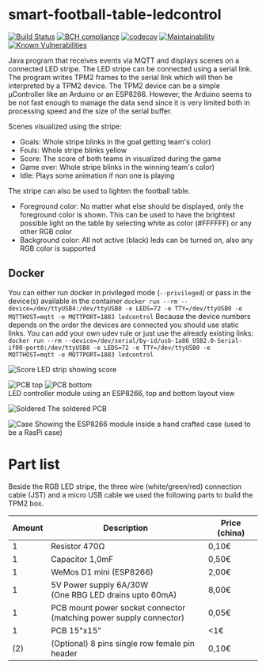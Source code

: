 # smart-football-table-ledcontrol

[![Build Status](https://travis-ci.org/smart-football-table/smart-football-table-ledcontrol.svg?branch=master)](https://travis-ci.org/smart-football-table/smart-football-table-ledcontrol)
[![BCH compliance](https://bettercodehub.com/edge/badge/smart-football-table/smart-football-table-ledcontrol?branch=master)](https://bettercodehub.com/)
[![codecov](https://codecov.io/gh/smart-football-table/smart-football-table-ledcontrol/branch/master/graph/badge.svg)](https://codecov.io/gh/smart-football-table/smart-football-table-ledcontrol)
[![Maintainability](https://api.codeclimate.com/v1/badges/4e3ba0582647e20a63f7/maintainability)](https://codeclimate.com/github/smart-football-table/smart-football-table-ledcontrol/maintainability)
[![Known Vulnerabilities](https://snyk.io/test/github/smart-football-table/smart-football-table-ledcontrol/badge.svg?targetFile=pom.xml)](https://snyk.io/test/github/smart-football-table/smart-football-table-ledcontrol?targetFile=pom.xml)


Java program that receives events via MQTT and displays scenes on a connected LED stripe. 
The LED stripe can be connected using a serial link. The program writes TPM2 frames to the serial link which will then be interpreted by a TPM2 device. The TPM2 device can be a simple µController like an Arduino or an ESP8266. 
However, the Arduino seems to be not fast enough to manage the data send since it is very limited both in processing speed and the size of the serial buffer. 

Scenes visualized using the stripe: 
* Goals: Whole stripe blinks in the goal getting team's color)
* Fouls: Whole stripe blinks yellow
* Score: The score of both teams in visualized during the game
* Game over: Whole stripe blinks in the winning team's color)
* Idle: Plays some animation if non one is playing

The stripe can also be used to lighten the football table. 
* Foreground color: No matter what else should be displayed, only the foreground color is shown. This can be used to have the brightest possible light on the table by selecting white as color (#FFFFFF) or any other RGB color
* Background color: All not active (black) leds can be turned on, also any RGB color is supported

## Docker
You can either run docker in privileged mode (```--privileged```) or pass in the device(s) available in the container
```docker run --rm --device=/dev/ttyUSB4:/dev/ttyUSB0 -e LEDS=72 -e TTY=/dev/ttyUSB0 -e MQTTHOST=mqtt -e MQTTPORT=1883 ledcontrol```
Because the device numbers depends on the order the devices are connected you should use static links. You can add your own udev rule or just use the already existing links: 
```docker run --rm --device=/dev/serial/by-id/usb-1a86_USB2.0-Serial-if00-port0:/dev/ttyUSB0 -e LEDS=72 -e TTY=/dev/ttyUSB0 -e MQTTHOST=mqtt -e MQTTPORT=1883 ledcontrol```

![Score](https://smart-football-table.github.io/modules/smart-football-table-ledcontrol/IMG_20190307_164909.jpg)
LED strip showing score

![PCB top](https://smart-football-table.github.io/modules/smart-football-table-ledcontrol/esp8266-tpm2-top.png) ![PCB bottom](https://smart-football-table.github.io/modules/smart-football-table-ledcontrol/esp8266-tpm2-bottom.png)
<br>LED controller module using an ESP8266, top and bottom layout view

![Soldered](https://smart-football-table.github.io/modules/smart-football-table-ledcontrol/IMG_20190328_171512830.jpg)
The soldered PCB

![Case](https://smart-football-table.github.io/modules/smart-football-table-ledcontrol/IMG_20190404_131424825.jpg)
Showing the ESP8266 module inside a hand crafted case (used to be a RasPi case)

# Part list

Beside the RGB LED stripe, the three wire (white/green/red) connection cable (JST) and a micro USB cable we used the following parts to build the TPM2 box. 

| Amount | Description             | Price (china)  |
| ------ | ----------------------- | -------------- |
| 1      | Resistor 470Ω           | 0,10€          |
| 1      | Capacitor 1,0mF         | 0,50€          |
| 1      | WeMos D1 mini (ESP8266) | 2,00€          |
| 1      | 5V Power supply 6A/30W<br>(One RBG LED drains upto 60mA) | 8,00€ |
| 1      | PCB mount power socket connector<br>(matching power supply connector) | 0,05€ |
| 1      | PCB 15"x15"             | <1€            |
| (2)    | (Optional) 8 pins single row female pin header | 0,10€ |
